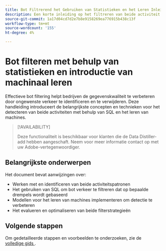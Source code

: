 ```yaml
---
title: Bot Filtrerend het Gebruiken van Statistieken en het Leren Inleiding van de machine
description: Een korte inleiding op het filtreren van beide activiteit gebruikend SQL en machine leertechnieken. Leer over gegevensvoorbereiding, drempeldefinitie, en modelevaluatie om gegevensintegriteit en analyses te verbeteren. In dit tijdelijke document wordt een uitgebreidere handleiding weergegeven.
source-git-commit: 1a17d04cd7d2e7b8e9158269ea776915b438c13f
workflow-type: tm+mt
source-wordcount: '155'
ht-degree: 4%

---
```


# Bot filteren met behulp van statistieken en introductie van machinaal leren

Effectieve bot filtering helpt bedrijven de gegevenskwaliteit te verbeteren door ongewenste verkeer te identificeren en te verwijderen. Deze handleiding introduceert de belangrijkste concepten en technieken voor het detecteren van beide activiteiten met behulp van SQL en het leren van machines.

>[!AVAILABILITY]
>
>Deze functionaliteit is beschikbaar voor klanten die de Data Distiller-add hebben aangeschaft. Neem voor meer informatie contact op met uw Adobe-vertegenwoordiger.

## Belangrijkste onderwerpen

Het document bevat aanwijzingen over:

- Werken met en identificeren van beide activiteitspatronen
- Het gebruiken van SQL om bot verkeer te filtreren dat op bepaalde drempels wordt gebaseerd
- Modellen voor het leren van machines implementeren om detectie te verbeteren
- Het evalueren en optimaliseren van beide filterstrategieën

## Volgende stappen

Om gedetailleerde stappen en voorbeelden te onderzoeken, zie de [&#x200B; volledige gids &#x200B;](../advanced-statistics/examples/statistics-and-ml-bot-filtering.md).
